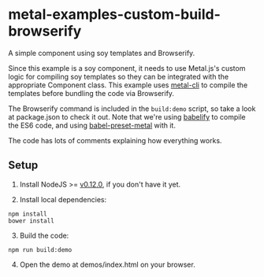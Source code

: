 # metal-examples-custom-build-browserify
A simple component using soy templates and Browserify.

Since this example is a soy component, it needs to use Metal.js's custom logic for compiling soy templates so they can be integrated with the appropriate Component class. This example uses [metal-cli](http://www.npmjs.com/package/metal-cli) to compile the templates before bundling the code via Browserify.

The Browserify command is included in the `build:demo` script, so take a look at package.json to check it out. Note that we're using [babelify](http://www.npmjs.com/package/babelify) to compile the ES6 code, and using [babel-preset-metal](http://www.npmjs.com/package/babel-preset-metal) with it.

The code has lots of comments explaining how everything works.

## Setup

1. Install NodeJS >= [v0.12.0](http://nodejs.org/dist/v0.12.0/), if you don't have it yet.

2. Install local dependencies:

  ```
  npm install
  bower install
  ```

3. Build the code:

  ```
  npm run build:demo
  ```

4. Open the demo at demos/index.html on your browser.
